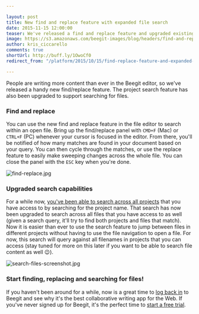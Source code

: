 ```yaml
---

layout: post
title: New find and replace feature with expanded file search
date: 2015-11-15 12:00:00
teaser: We've released a find and replace feature and upgraded existing search capabilities.
image: https://s3.amazonaws.com/beegit-images/blog/headers/find-and-replace-release.jpg
author: kris_ciccarello
comments: true
shortUrl: http://buff.ly/1OwoCf0
redirect_from: "/platform/2015/10/15/find-replace-feature-and-expanded-search-capabilities/"

---
```


People are writing more content than ever in the Beegit editor, so we've released a handy new find/replace feature. The project search feature has also been upgraded to support searching for files.

### Find and replace

You can use the new find and replace feature in the file editor to search within an open file. Bring up the find/replace panel with `CMD+F` (Mac) or `CTRL+F` (PC) whenever your cursor is focused in the editor. From there, you'll be notified of how many matches are found in your document based on your query. You can then cycle through the matches, or use the replace feature to easily make sweeping changes across the whole file. You can close the panel with the `ESC` key when you're done.

![find-replace.jpg](https://ucarecdn.com/aa07e850-5720-400e-b427-a777476fb943/)

### Upgraded search capabilities

For a while now, [you've been able to search across all projects](http://blog.beegit.com/platform/2015/08/04/improved-collaboration/) that you have access to by searching for the project name. That search has now been upgraded to search across all files that you have access to as well (given a search query, it'll try to find both projects and files that match). Now it is easier than ever to use the search feature to jump between files in different projects without having to use the file navigation to open a file. For now, this search will query against all filenames in projects that you can access (stay tuned for more on this later if you want to be able to search file content as well 😉).

![search-files-screenshot.jpg](https://ucarecdn.com/fac4c272-d6f0-40b5-87e2-0ea75d335a55/)

### Start finding, replacing and searching for files!

If you haven't been around for a while, now is a great time to [log back in](https://beegit.com/login) to Beegit and see why it's the best collaborative writing app for the Web. If you've never signed up for Beegit, it's the perfect time to [start a free trial](https://beegit.com/signup?plan=basic).

